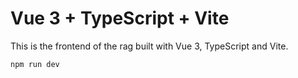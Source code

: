 # Vue 3 + TypeScript + Vite

This is the frontend of the rag built with Vue 3, TypeScript and Vite.

```bash
npm run dev
``` 
